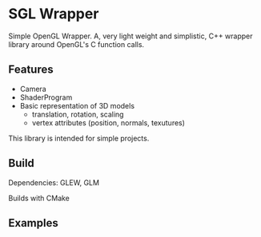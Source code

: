 SGL Wrapper
===========

Simple OpenGL Wrapper. A, very light weight and simplistic, C++ wrapper library around OpenGL's C function calls.


Features
--------

* Camera
* ShaderProgram
* Basic representation of 3D models
	* translation, rotation, scaling
	* vertex attributes (position, normals, texutures)

This library is intended for simple projects.


Build
-----

Dependencies: GLEW, GLM

Builds with CMake

Examples
--------